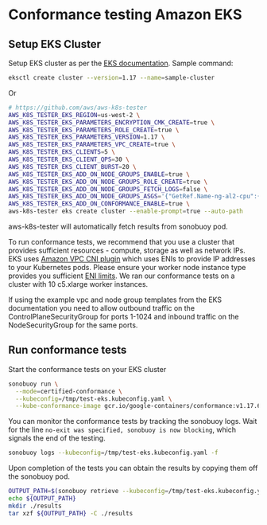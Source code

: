 # Conformance testing Amazon EKS

## Setup EKS Cluster

Setup EKS cluster as per the [EKS documentation](https://docs.aws.amazon.com/eks/latest/userguide/what-is-eks.html). Sample command:

```bash
eksctl create cluster --version=1.17 --name=sample-cluster
```

Or

```bash
# https://github.com/aws/aws-k8s-tester
AWS_K8S_TESTER_EKS_REGION=us-west-2 \
AWS_K8S_TESTER_EKS_PARAMETERS_ENCRYPTION_CMK_CREATE=true \
AWS_K8S_TESTER_EKS_PARAMETERS_ROLE_CREATE=true \
AWS_K8S_TESTER_EKS_PARAMETERS_VERSION=1.17 \
AWS_K8S_TESTER_EKS_PARAMETERS_VPC_CREATE=true \
AWS_K8S_TESTER_EKS_CLIENTS=5 \
AWS_K8S_TESTER_EKS_CLIENT_QPS=30 \
AWS_K8S_TESTER_EKS_CLIENT_BURST=20 \
AWS_K8S_TESTER_EKS_ADD_ON_NODE_GROUPS_ENABLE=true \
AWS_K8S_TESTER_EKS_ADD_ON_NODE_GROUPS_ROLE_CREATE=true \
AWS_K8S_TESTER_EKS_ADD_ON_NODE_GROUPS_FETCH_LOGS=false \
AWS_K8S_TESTER_EKS_ADD_ON_NODE_GROUPS_ASGS='{"GetRef.Name-ng-al2-cpu":{"name":"GetRef.Name-ng-al2-cpu","remote-access-user-name":"ec2-user","ami-type":"AL2_x86_64","image-id":"","image-id-ssm-parameter":"/aws/service/eks/optimized-ami/1.17/amazon-linux-2/recommended/image_id","instance-types":["c5.xlarge"],"volume-size":40,"asg-min-size":20,"asg-max-size":20,"asg-desired-capacity":20,"kubelet-extra-args":"","cluster-autoscaler":{"enable":false}}}' \
AWS_K8S_TESTER_EKS_ADD_ON_CONFORMANCE_ENABLE=true \
aws-k8s-tester eks create cluster --enable-prompt=true --auto-path
```

aws-k8s-tester will automatically fetch results from sonobuoy pod.

To run conformance tests, we recommend that you use a cluster that provides sufficient resources - compute, storage as well as network IPs. EKS uses [Amazon VPC CNI plugin](https://github.com/aws/amazon-vpc-cni-k8s) which uses ENIs to provide IP addresses to your Kubernetes pods. Please ensure your worker node instance type provides you sufficient [ENI limits](https://docs.aws.amazon.com/AWSEC2/latest/UserGuide/using-eni.html#AvailableIpPerENI). We ran our conformance tests on a cluster with 10 c5.xlarge worker instances.

If using the example vpc and node group templates from the EKS documentation you need to allow outbound traffic on the ControlPlaneSecurityGroup for ports 1-1024 and inbound traffic on the NodeSecurityGroup for the same ports.

## Run conformance tests

Start the conformance tests on your EKS cluster

```bash
sonobuoy run \
  --mode=certified-conformance \
  --kubeconfig=/tmp/test-eks.kubeconfig.yaml \
  --kube-conformance-image gcr.io/google-containers/conformance:v1.17.6
````

You can monitor the conformance tests by tracking the sonobuoy logs. Wait for the line `no-exit was specified, sonobuoy is now blocking`, which signals the end of the testing.

```bash
sonobuoy logs --kubeconfig=/tmp/test-eks.kubeconfig.yaml -f
```

Upon completion of the tests you can obtain the results by copying them off the sonobuoy pod.

```bash
OUTPUT_PATH=$(sonobuoy retrieve --kubeconfig=/tmp/test-eks.kubeconfig.yaml)
echo ${OUTPUT_PATH}
mkdir ./results
tar xzf ${OUTPUT_PATH} -C ./results
```
